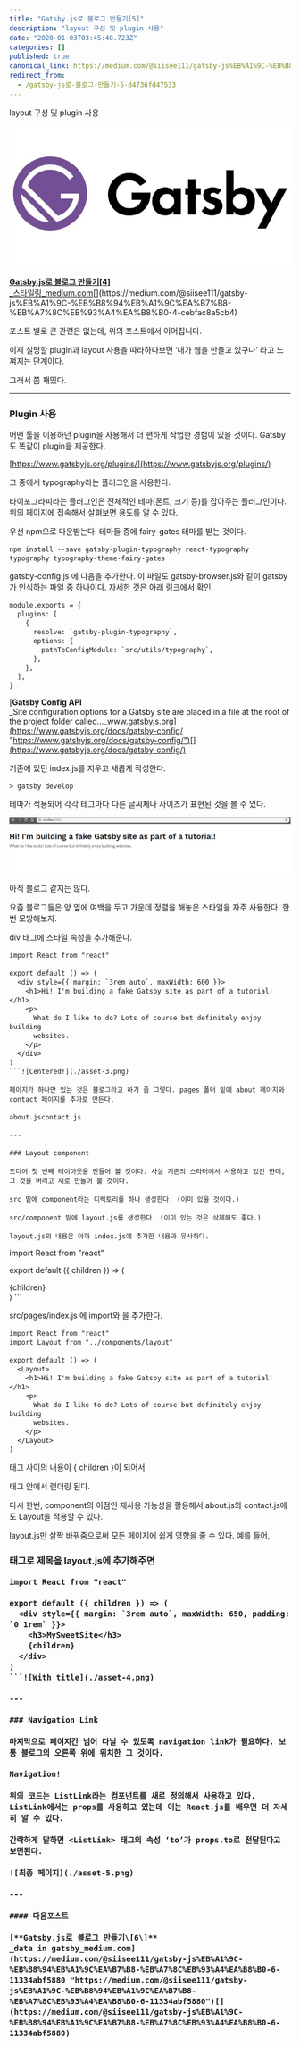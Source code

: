```yaml
---
title: "Gatsby.js로 블로그 만들기[5]"
description: "layout 구성 및 plugin 사용"
date: "2020-01-03T03:45:48.723Z"
categories: []
published: true
canonical_link: https://medium.com/@siisee111/gatsby-js%EB%A1%9C-%EB%B8%94%EB%A1%9C%EA%B7%B8-%EB%A7%8C%EB%93%A4%EA%B8%B0-5-d4736fd47533
redirect_from:
  - /gatsby-js로-블로그-만들기-5-d4736fd47533
---
```


layout 구성 및 plugin 사용

![](./asset-1.jpeg)

[**Gatsby.js로 블로그 만들기\[4\]**  
_스타일링_medium.com](https://medium.com/@siisee111/gatsby-js%EB%A1%9C-%EB%B8%94%EB%A1%9C%EA%B7%B8-%EB%A7%8C%EB%93%A4%EA%B8%B0-4-cebfac8a5cb4 "https://medium.com/@siisee111/gatsby-js%EB%A1%9C-%EB%B8%94%EB%A1%9C%EA%B7%B8-%EB%A7%8C%EB%93%A4%EA%B8%B0-4-cebfac8a5cb4")[](https://medium.com/@siisee111/gatsby-js%EB%A1%9C-%EB%B8%94%EB%A1%9C%EA%B7%B8-%EB%A7%8C%EB%93%A4%EA%B8%B0-4-cebfac8a5cb4)

포스트 별로 큰 관련은 없는데, 위의 포스트에서 이어집니다.

이제 설명할 plugin과 layout 사용을 따라하다보면 ‘내가 웹을 만들고 있구나’ 라고 느껴지는 단계이다.

그래서 쫌 재밌다.

---

### Plugin 사용

어떤 툴을 이용하던 plugin을 사용해서 더 편하게 작업한 경험이 있을 것이다. Gatsby도 똑같이 plugin을 제공한다.

[https://www.gatsbyjs.org/plugins/](https://www.gatsbyjs.org/plugins/)

그 중에서 typography라는 플러그인을 사용한다.

타이포그라피라는 플러그인은 전체적인 테마(폰트, 크기 등)를 잡아주는 플러그인이다. 위의 페이지에 접속해서 살펴보면 용도를 알 수 있다.

우선 npm으로 다운받는다. 테마들 중에 fairy-gates 테마를 받는 것이다.

```
npm install --save gatsby-plugin-typography react-typography typography typography-theme-fairy-gates
```

gatsby-config.js 에 다음을 추가한다. 이 파일도 gatsby-browser.js와 같이 gatsby가 인식하는 파일 중 하나이다. 자세한 것은 아래 링크에서 확인.

```
module.exports = {
  plugins: [
    {
      resolve: `gatsby-plugin-typography`,
      options: {
        pathToConfigModule: `src/utils/typography`,
      },
    },
  ],
}
```

[**Gatsby Config API**  
_Site configuration options for a Gatsby site are placed in a file at the root of the project folder called…_www.gatsbyjs.org](https://www.gatsbyjs.org/docs/gatsby-config/ "https://www.gatsbyjs.org/docs/gatsby-config/")[](https://www.gatsbyjs.org/docs/gatsby-config/)

기존에 있던 index.js를 지우고 새롭게 작성한다.

```
> gatsby develop
```

테마가 적용되어 각각 테그마다 다른 글씨체나 사이즈가 표현된 것을 볼 수 있다.

![localhost:8000](./asset-2.png)

아직 블로그 같지는 않다.

요즘 블로그들은 양 옆에 여백을 두고 가운데 정렬을 해놓은 스타일을 자주 사용한다. 한번 모방해보자.

div 태그에 스타일 속성을 추가해준다.

```
import React from "react"

export default () => (
  <div style={{ margin: `3rem auto`, maxWidth: 600 }}>
    <h1>Hi! I'm building a fake Gatsby site as part of a tutorial!</h1>
    <p>
      What do I like to do? Lots of course but definitely enjoy building
      websites.
    </p>
  </div>
)
```![Centered!](./asset-3.png)

페이지가 하나만 있는 것은 블로그라고 하기 좀 그렇다. pages 폴더 밑에 about 페이지와 contact 페이지를 추가로 만든다.

about.jscontact.js

---

### Layout component

드디어 첫 번째 레이아웃을 만들어 볼 것이다. 사실 기존의 스타터에서 사용하고 있긴 한데, 그 것을 버리고 새로 만들어 볼 것이다.

src 밑에 component라는 디렉토리를 하나 생성한다. (이미 있을 것이다.)

src/component 밑에 layout.js를 생성한다. (이미 있는 것은 삭제해도 좋다.)

layout.js의 내용은 아까 index.js에 추가한 내용과 유사하다.

```
import React from "react"

export default ({ children }) => (
  <div style={{ margin: `3rem auto`, maxWidth: 650, padding: `0 1rem` }}>
    {children}
  </div>
)
```

src/pages/index.js 에 import와 <Layout>을 추가한다.

```
import React from "react"
import Layout from "../components/layout"

export default () => (
  <Layout>
    <h1>Hi! I'm building a fake Gatsby site as part of a tutorial!</h1>
    <p>
      What do I like to do? Lots of course but definitely enjoy building
      websites.
    </p>
  </Layout>
)
```

<Layout> 태그 사이의 내용이 { children }이 되어서 <div>태그 안에서 랜더링 된다.

다시 한번, component의 이점인 재사용 가능성을 활용해서 about.js와 contact.js에도 Layout을 적용할 수 있다.

layout.js만 살짝 바꿔줌으로써 모든 페이지에 쉽게 영향을 줄 수 있다. 예를 들어, <h3>태그로 제목을 layout.js에 추가해주면

```
import React from "react"

export default ({ children }) => (
  <div style={{ margin: `3rem auto`, maxWidth: 650, padding: `0 1rem` }}>
    <h3>MySweetSite</h3>
    {children}
  </div>
)
```![With title](./asset-4.png)

---

### Navigation Link

마지막으로 페이지간 넘어 다닐 수 있도록 navigation link가 필요하다. 보통 블로그의 오른쪽 위에 위치한 그 것이다.

Navigation!

위의 코드는 ListLink라는 컴포넌트를 새로 정의해서 사용하고 있다. ListLink에서는 props를 사용하고 있는데 이는 React.js를 배우면 더 자세히 알 수 있다.

간략하게 말하면 <ListLink> 태그의 속성 ‘to’가 props.to로 전달된다고 보면된다.

![최종 페이지](./asset-5.png)

---

#### 다음포스트

[**Gatsby.js로 블로그 만들기\[6\]**  
_data in gatsby_medium.com](https://medium.com/@siisee111/gatsby-js%EB%A1%9C-%EB%B8%94%EB%A1%9C%EA%B7%B8-%EB%A7%8C%EB%93%A4%EA%B8%B0-6-11334abf5880 "https://medium.com/@siisee111/gatsby-js%EB%A1%9C-%EB%B8%94%EB%A1%9C%EA%B7%B8-%EB%A7%8C%EB%93%A4%EA%B8%B0-6-11334abf5880")[](https://medium.com/@siisee111/gatsby-js%EB%A1%9C-%EB%B8%94%EB%A1%9C%EA%B7%B8-%EB%A7%8C%EB%93%A4%EA%B8%B0-6-11334abf5880)
